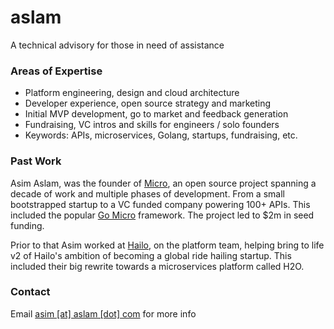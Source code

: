 # aslam

A technical advisory for those in need of assistance

### Areas of Expertise

- Platform engineering, design and cloud architecture
- Developer experience, open source strategy and marketing
- Initial MVP development, go to market and feedback generation
- Fundraising, VC intros and skills for engineers / solo founders
- Keywords: APIs, microservices, Golang, startups, fundraising, etc.

### Past Work

Asim Aslam, was the founder of [Micro](https://micro.dev), an open source project spanning a decade of work 
and multiple phases of development. From a small bootstrapped startup to a VC funded company powering 100+ APIs.
This included the popular [Go Micro](https://go-micro.dev) framework. The project led to $2m in seed funding.

Prior to that Asim worked at [Hailo](https://en.wikipedia.org/wiki/Hailo), on the platform team, helping bring to 
life v2 of Hailo's ambition of becoming a global ride hailing startup. This included their big rewrite towards a 
microservices platform called H2O.

### Contact

Email [asim [at] aslam [dot] com](mailto:asim@aslam.com) for more info

